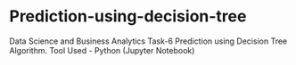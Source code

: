 # Prediction-using-decision-tree
Data Science and Business Analytics Task-6 Prediction using Decision Tree Algorithm. Tool Used - Python (Jupyter Notebook)

